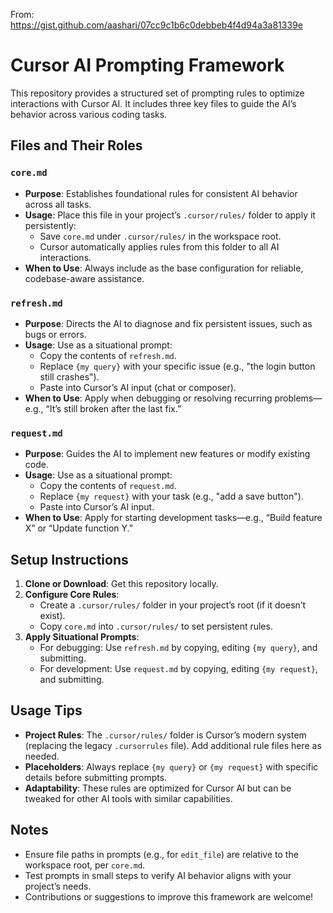From: https://gist.github.com/aashari/07cc9c1b6c0debbeb4f4d94a3a81339e


# Cursor AI Prompting Framework

This repository provides a structured set of prompting rules to optimize interactions with Cursor AI. It includes three key files to guide the AI’s behavior across various coding tasks.

## Files and Their Roles

### **`core.md`**
- **Purpose**: Establishes foundational rules for consistent AI behavior across all tasks.
- **Usage**: Place this file in your project’s `.cursor/rules/` folder to apply it persistently:
  - Save `core.md` under `.cursor/rules/` in the workspace root.
  - Cursor automatically applies rules from this folder to all AI interactions.
- **When to Use**: Always include as the base configuration for reliable, codebase-aware assistance.

### **`refresh.md`**
- **Purpose**: Directs the AI to diagnose and fix persistent issues, such as bugs or errors.
- **Usage**: Use as a situational prompt:
  - Copy the contents of `refresh.md`.
  - Replace `{my query}` with your specific issue (e.g., "the login button still crashes").
  - Paste into Cursor’s AI input (chat or composer).
- **When to Use**: Apply when debugging or resolving recurring problems—e.g., “It’s still broken after the last fix.”

### **`request.md`**
- **Purpose**: Guides the AI to implement new features or modify existing code.
- **Usage**: Use as a situational prompt:
  - Copy the contents of `request.md`.
  - Replace `{my request}` with your task (e.g., "add a save button").
  - Paste into Cursor’s AI input.
- **When to Use**: Apply for starting development tasks—e.g., “Build feature X” or “Update function Y.”

## Setup Instructions

1. **Clone or Download**: Get this repository locally.
2. **Configure Core Rules**:
   - Create a `.cursor/rules/` folder in your project’s root (if it doesn’t exist).
   - Copy `core.md` into `.cursor/rules/` to set persistent rules.
3. **Apply Situational Prompts**:
   - For debugging: Use `refresh.md` by copying, editing `{my query}`, and submitting.
   - For development: Use `request.md` by copying, editing `{my request}`, and submitting.

## Usage Tips

- **Project Rules**: The `.cursor/rules/` folder is Cursor’s modern system (replacing the legacy `.cursorrules` file). Add additional rule files here as needed.
- **Placeholders**: Always replace `{my query}` or `{my request}` with specific details before submitting prompts.
- **Adaptability**: These rules are optimized for Cursor AI but can be tweaked for other AI tools with similar capabilities.

## Notes

- Ensure file paths in prompts (e.g., for `edit_file`) are relative to the workspace root, per `core.md`.
- Test prompts in small steps to verify AI behavior aligns with your project’s needs.
- Contributions or suggestions to improve this framework are welcome!